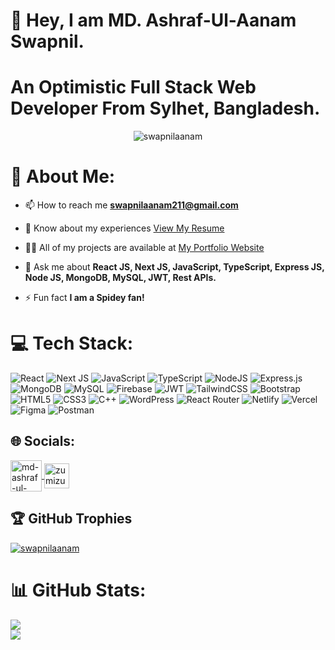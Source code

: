 # 👋 Hey, I am MD. Ashraf-Ul-Aanam Swapnil.
# An Optimistic Full Stack Web Developer From Sylhet, Bangladesh.

<p align="center"> <img src="https://komarev.com/ghpvc/?username=swapnilaanam&label=Profile%20views&color=0e75b6&style=flat" alt="swapnilaanam" /> </p>

# 💫 About Me:

- 📫 How to reach me **swapnilaanam211@gmail.com**

- 📄 Know about my experiences [View My Resume](https://drive.google.com/file/d/11_JIt90f3mM1_XKE4lUtSCXhearU1lbR/view?usp=sharing)

- 👨‍💻 All of my projects are available at [My Portfolio Website](https://swapnilaanam.com/)

- 💬 Ask me about **React JS, Next JS, JavaScript, TypeScript, Express JS, Node JS, MongoDB, MySQL, JWT, Rest APIs.**

- ⚡ Fun fact **I am a Spidey fan!**

# 💻 Tech Stack:
![React](https://img.shields.io/badge/react-%2320232a.svg?style=for-the-badge&logo=react&logoColor=%2361DAFB)
![Next JS](https://img.shields.io/badge/Next-black?style=for-the-badge&logo=next.js&logoColor=white)
![JavaScript](https://img.shields.io/badge/javascript-%23323330.svg?style=for-the-badge&logo=javascript&logoColor=%23F7DF1E)
![TypeScript](https://img.shields.io/badge/typescript-%23007ACC.svg?style=for-the-badge&logo=typescript&logoColor=white)
![NodeJS](https://img.shields.io/badge/node.js-6DA55F?style=for-the-badge&logo=node.js&logoColor=white)
![Express.js](https://img.shields.io/badge/express.js-%23404d59.svg?style=for-the-badge&logo=express&logoColor=%2361DAFB)
![MongoDB](https://img.shields.io/badge/MongoDB-%234ea94b.svg?style=for-the-badge&logo=mongodb&logoColor=white)
![MySQL](https://img.shields.io/badge/mysql-4479A1.svg?style=for-the-badge&logo=mysql&logoColor=white) 
![Firebase](https://img.shields.io/badge/firebase-%23039BE5.svg?style=for-the-badge&logo=firebase)
![JWT](https://img.shields.io/badge/JWT-black?style=for-the-badge&logo=JSON%20web%20tokens)
![TailwindCSS](https://img.shields.io/badge/tailwindcss-%2338B2AC.svg?style=for-the-badge&logo=tailwind-css&logoColor=white)
![Bootstrap](https://img.shields.io/badge/bootstrap-%23563D7C.svg?style=for-the-badge&logo=bootstrap&logoColor=white)
![HTML5](https://img.shields.io/badge/html5-%23E34F26.svg?style=for-the-badge&logo=html5&logoColor=white)
![CSS3](https://img.shields.io/badge/css3-%231572B6.svg?style=for-the-badge&logo=css3&logoColor=white)
![C++](https://img.shields.io/badge/c++-%2300599C.svg?style=for-the-badge&logo=c%2B%2B&logoColor=white)
![WordPress](https://img.shields.io/badge/WordPress-%23117AC9.svg?style=for-the-badge&logo=WordPress&logoColor=white)
![React Router](https://img.shields.io/badge/React_Router-CA4245?style=for-the-badge&logo=react-router&logoColor=white) 
![Netlify](https://img.shields.io/badge/netlify-%23000000.svg?style=for-the-badge&logo=netlify&logoColor=#00C7B7) 
![Vercel](https://img.shields.io/badge/vercel-%23000000.svg?style=for-the-badge&logo=vercel&logoColor=white) 
![Figma](https://img.shields.io/badge/figma-%23F24E1E.svg?style=for-the-badge&logo=figma&logoColor=white) 
![Postman](https://img.shields.io/badge/Postman-FF6C37?style=for-the-badge&logo=postman&logoColor=white)

## 🌐 Socials:
<p align="left">
<a href="https://linkedin.com/in/md-ashraf-ul-aanam-swapnil" target="blank">
  <img align="center" src="https://static.vecteezy.com/system/resources/previews/018/930/587/original/linkedin-logo-linkedin-icon-transparent-free-png.png" alt="md-ashraf-ul-aanam-swapnil" height="50" width="50" />
</a>
<a href="https://codeforces.com/profile/zumizumi211" target="blank">
  <img align="center" src="https://raw.githubusercontent.com/rahuldkjain/github-profile-readme-generator/master/src/images/icons/Social/codeforces.svg" alt="zumizumi211" height="40" width="40" />
</a>
</p>

## 🏆 GitHub Trophies
<p align="left">
  <a href="https://github.com/ryo-ma/github-profile-trophy">
    <img src="https://github-profile-trophy.vercel.app/?username=swapnilaanam" alt="swapnilaanam" />
  </a>
</p>

# 📊 GitHub Stats:
![](https://github-readme-stats.vercel.app/api/top-langs/?username=swapnilaanam&theme=default&hide_border=true&include_all_commits=true&count_private=true&layout=compact)<br/>
![](https://github-readme-streak-stats.herokuapp.com/?user=swapnilaanam&theme=default&hide_border=true)

